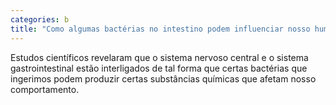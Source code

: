```yaml
---
categories: b
title: "Como algumas bactérias no intestino podem influenciar nosso humor"
---
```

Estudos científicos revelaram que o sistema nervoso central e o sistema gastrointestinal estão interligados de tal forma que certas bactérias que ingerimos podem produzir certas substâncias químicas que afetam nosso comportamento.